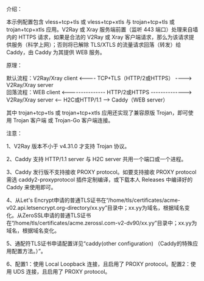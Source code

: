 介绍：

本示例配置包含 vless+tcp+tls 或 vless+tcp+xtls 与 trojan+tcp+tls 或 trojan+tcp+xtls 应用。V2Ray 或 Xray 服务端前置（监听 443 端口）处理来自墙内的 HTTPS 请求，如果是合法的 V2Ray 或 Xray 客户端请求，那么为该请求提供服务（科学上网）；否则将已解除 TLS/XTLS 的流量请求回落（转发）给 Caddy，由 Caddy 为其提供 WEB 服务。

原理：

默认流程：V2Ray/Xray client <---- TCP+TLS（HTTP/2或HTTPS） ----> V2Ray/Xray server  
回落流程：WEB client <--------------- HTTP/2或HTTPS --------------> V2Ray/Xray server <-- H2C或HTTP/1.1 --> Caddy（WEB server）

其中 trojan+tcp+tls 或 trojan+tcp+xtls 应用还实现了兼容原版 Trojan，即可使用 Trojan 客户端 或 Trojan-Go 客户端连接。

注意：

1、V2Ray 版本不小于 v4.31.0 才支持 Trojan 协议。

2、Caddy 支持 HTTP/1.1 server 与 H2C server 共用一个端口或一个进程。

3、Caddy 发行版不支持接收 PROXY protocol。如要支持接收 PROXY protocol 需选 caddy2-proxyprotocol 插件定制编译，或下载本人 Releases 中编译好的 Caddy 来使用即可。

4、从Let's Encrypt申请的普通TLS证书在“/home/tls/certificates/acme-v02.api.letsencrypt.org-directory/xx.yy”目录中；xx.yy为域名，根据域名变化。从ZeroSSL申请的普通TLS证书在“/home/tls/certificates/acme.zerossl.com-v2-dv90/xx.yy”目录中；xx.yy为域名，根据域名变化。

5、通配符TLS证书申请配置详见“caddy(other configuration) （Caddy的特殊应用配置方法。）”。

6、配置1：使用 Local Loopback 连接，且启用了 PROXY protocol。配置2：使用 UDS 连接，且启用了 PROXY protocol。
